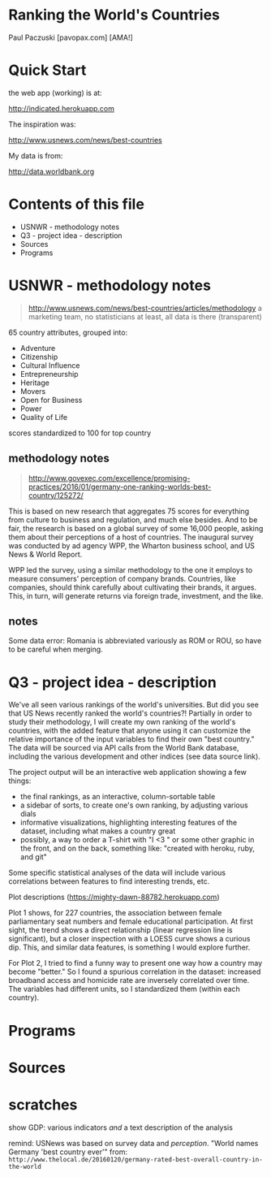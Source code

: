 # Ranking the World's Countries

Paul Paczuski [pavopax.com]   [AMA!] 	

Quick Start
===============================================================================

the web app (working) is at:

http://indicated.herokuapp.com

The inspiration was:

http://www.usnews.com/news/best-countries

My data is from:

http://data.worldbank.org



Contents of this file
===============================================================================
* USNWR - methodology notes
* Q3 - project idea - description
* Sources
* Programs




USNWR - methodology notes
===============================================================================
> http://www.usnews.com/news/best-countries/articles/methodology
> a marketing team, no statisticians
> at least, all data is there (transparent)

65 country attributes, grouped into:
* Adventure
* Citizenship
* Cultural Influence
* Entrepreneurship
* Heritage
* Movers
* Open for Business
* Power
* Quality of Life


scores standardized to 100 for top country

## methodology notes  
> http://www.govexec.com/excellence/promising-practices/2016/01/germany-one-ranking-worlds-best-country/125272/


This is based on new research that aggregates 75 scores for everything
from culture to business and regulation, and much else besides. And to
be fair, the research is based on a global survey of some 16,000
people, asking them about their perceptions of a host of
countries. The inaugural survey was conducted by ad agency WPP, the
Wharton business school, and US News & World Report.

WPP led the survey, using a similar methodology to the one it employs
to measure consumers’ perception of company brands. Countries, like
companies, should think carefully about cultivating their brands, it
argues. This, in turn, will generate returns via foreign trade,
investment, and the like.


## notes

Some data error: Romania is abbreviated variously as ROM or ROU, so
have to be careful when merging.




Q3 - project idea - description
===============================================================================

We've all seen various rankings of the world's universities. But did
you see that US News recently ranked the world's countries?! Partially
in order to study their methodology, I will create my own ranking of
the world's countries, with the added feature that anyone using it can
customize the relative importance of the input variables to find their
own "best country." The data will be sourced via API calls from the
World Bank database, including the various development and other
indices (see data source link).

The project output will be an interactive web application showing a
few things:
* the final rankings, as an interactive, column-sortable table
* a sidebar of sorts, to create one's own ranking, by adjusting various dials
* informative visualizations, highlighting interesting features of the
dataset, including what makes a country great
* possibly, a way to order a T-shirt with "I <3 <country name>" or
  some other graphic in the front, and on the back, something like:
  "created with heroku, ruby, and git"

Some specific statistical analyses of the data will include various
correlations between features to find interesting trends, etc.

Plot descriptions (https://mighty-dawn-88782.herokuapp.com)

Plot 1 shows, for 227 countries, the association between female
parliamentary seat numbers and female educational participation. At
first sight, the trend shows a direct relationship (linear regression
line is significant), but a closer inspection with a LOESS curve shows
a curious dip. This, and similar data features, is something I would
explore further.

For Plot 2, I tried to find a funny way to present one way how a
country may become "better." So I found a spurious correlation in the
dataset: increased broadband access and homicide rate are inversely
correlated over time. The variables had different units, so I
standardized them (within each country).



Programs
===============================================================================


Sources 
===============================================================================


scratches 
===============================================================================




show GDP: various indicators *and* a text description of the analysis

remind: USNews was based on survey data and *perception*. "World names
Germany 'best country ever'" from:
`http://www.thelocal.de/20160120/germany-rated-best-overall-country-in-the-world`

